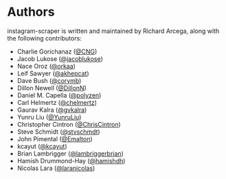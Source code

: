 Authors
=======

instagram-scraper is written and maintained by Richard Arcega, along with the following contributors:

- Charlie Gorichanaz ([@CNG](https://github.com/CNG))
- Jacob Lukose ([@jacoblukose](https://github.com/jacoblukose))
- Nace Oroz ([@orkaa](https://github.com/orkaa))
- Leif Sawyer ([@akhepcat](https://github.com/akhepcat))
- Dave Bush ([@corymb](https://github.com/corymb))
- Dillon Newell ([@DillonN](https://github.com/DillonN))
- Daniel M. Capella ([@polyzen](https://github.com/polyzen))
- Carl Helmertz ([@chelmertz](https://github.com/chelmertz))
- Gaurav Kalra ([@gvkalra](https://github.com/gvkalra))
- Yunru Liu ([@YunruLiu](https://github.com/YunruLiu))
- Christopher Cintron ([@ChrisCintron](https://github.com/ChrisCintron))
- Steve Schmidt ([@stvschmdt](https://github.com/stvschmdt))
- John Pimental ([@Emalton](https://github.com/Emalton))
- kcayut ([@kcayut](https://github.com/kcayut))
- Brian Lambrigger ([@lambriggerbrian](https://github.com/lambriggerbrian))
- Hamish Drummond-Hay ([@hamishdh](https://github.com/hamishdh))
- Nicolas Lara ([@laranicolas](https://github.com/laranicolas))